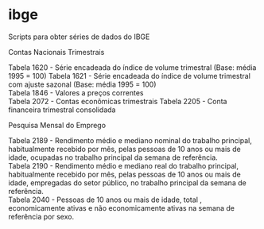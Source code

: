 # ibge

Scripts para obter séries de dados do IBGE

Contas Nacionais Trimestrais

  Tabela 1620 - Série encadeada do índice de volume trimestral (Base: média 1995 = 100) 
  Tabela 1621 - Série encadeada do índice de volume trimestral com ajuste sazonal (Base: média 1995 = 100)  
  Tabela 1846 - Valores a preços correntes  
  Tabela 2072 - Contas econômicas trimestrais 
  Tabela 2205 - Conta financeira trimestral consolidada 

Pesquisa Mensal do Emprego

  Tabela 2189 - Rendimento médio e mediano nominal do trabalho principal, habitualmente recebido por mês, pelas pessoas de 10 anos ou mais de idade, ocupadas no trabalho principal da semana de referência.  
  Tabela 2190 - 	Rendimento médio e mediano real do trabalho principal, habitualmente recebido por mês, pelas pessoas de 10 anos ou mais de idade, empregadas do setor público, no trabalho principal da semana de referência.  
  Tabela 2040 - 	Pessoas de 10 anos ou mais de idade, total , economicamente ativas e não economicamente ativas na semana de referência por sexo.  
